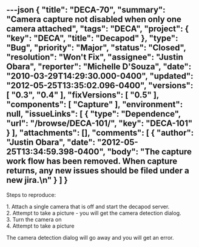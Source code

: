 ---json
{
  "title": "DECA-70",
  "summary": "Camera capture not disabled when only one camera attached",
  "tags": "DECA",
  "project": {
    "key": "DECA",
    "title": "Decapod"
  },
  "type": "Bug",
  "priority": "Major",
  "status": "Closed",
  "resolution": "Won't Fix",
  "assignee": "Justin Obara",
  "reporter": "Michelle D'Souza",
  "date": "2010-03-29T14:29:30.000-0400",
  "updated": "2012-05-25T13:35:02.096-0400",
  "versions": [
    "0.3",
    "0.4"
  ],
  "fixVersions": [
    "0.5"
  ],
  "components": [
    "Capture"
  ],
  "environment": null,
  "issueLinks": [
    {
      "type": "Dependence",
      "url": "/browse/DECA-101/",
      "key": "DECA-101"
    }
  ],
  "attachments": [],
  "comments": [
    {
      "author": "Justin Obara",
      "date": "2012-05-25T13:34:59.398-0400",
      "body": "The capture work flow has been removed. When capture returns, any new issues should be filed under a new jira.\n"
    }
  ]
}
---
Steps to reproduce:

1\. Attach a single camera that is off and start the decapod server.\
2\. Attempt to take a picture - you will get the camera detection dialog.\
3\. Turn the camera on\
4\. Attempt to take a picture

The camera detection dialog will go away and you will get an error.&#x20;

        